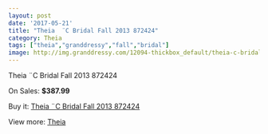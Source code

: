 ```yaml
---
layout: post
date: '2017-05-21'
title: "Theia  ¨C Bridal Fall 2013 872424"
category: Theia
tags: ["theia","granddressy","fall","bridal"]
image: http://img.granddressy.com/12094-thickbox_default/theia-c-bridal-fall-2013-872424.jpg
---
```

Theia  ¨C Bridal Fall 2013 872424

On Sales: **$387.99**
<a href="https://www.granddressy.com/en/theia/11189-theia-c-bridal-fall-2013-872424.html"><amp-img layout="responsive" width="600" height="600" src="//img.granddressy.com/12094-thickbox_default/theia-c-bridal-fall-2013-872424.jpg" alt="Theia  ¨C Bridal Fall 2013 872424 0" /></a>

Buy it: [Theia  ¨C Bridal Fall 2013 872424](https://www.granddressy.com/en/theia/11189-theia-c-bridal-fall-2013-872424.html "Theia  ¨C Bridal Fall 2013 872424")

View more: [Theia](https://www.granddressy.com/en/201-theia "Theia")
